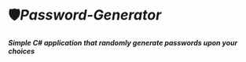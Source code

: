 # :shield:*Password-Generator*
#### *Simple C# application that randomly generate passwords upon your choices*
